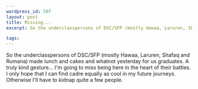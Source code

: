 ```yaml
--- 
wordpress_id: 507
layout: post
title: Missing...
excerpt: So the underclasspersons of DSC/SFP (mostly Hawaa, Laruren, Shafaq and Rumana) made lunch and cakes and whatnot yesterday for us graduates.  A truly kind gesture... I'm going to miss being here in the heart of their battles.  I only hope that I can find cadre equally as cool in my future journeys.  Otherwise I'll have to kidnap quite a few people.

tags: 
---
```


So the underclasspersons of DSC/SFP (mostly Hawaa, Laruren, Shafaq and Rumana) made lunch and cakes and whatnot yesterday for us graduates.  A truly kind gesture... I'm going to miss being here in the heart of their battles.  I only hope that I can find cadre equally as cool in my future journeys.  Otherwise I'll have to kidnap quite a few people.
